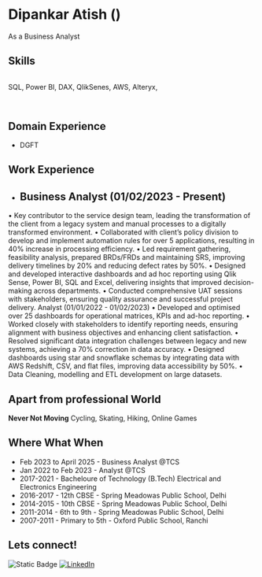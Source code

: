 # Dipankar Atish ()

As a Business Analyst

## Skills
![]()

SQL, Power BI, DAX, QlikSenes, AWS, Alteryx, 
## 

![]()



## Domain Experience
- DGFT

## Work Experience
-	## Business Analyst (01/02/2023 - Present)
•	Key contributor to the service design team, leading the transformation of the client from a legacy system and manual processes to a digitally transformed environment.
•	Collaborated with client’s policy division to develop and implement automation rules for over 5 applications, resulting in 40% increase in processing efficiency.
•	Led requirement gathering, feasibility analysis, prepared BRDs/FRDs and maintaining SRS, improving delivery timelines by 20% and reducing defect rates by 50%.
•	Designed and developed interactive dashboards and ad hoc reporting using Qlik Sense, Power BI, SQL and Excel, delivering insights that improved decision-making across departments.
•	Conducted comprehensive UAT sessions with stakeholders, ensuring quality assurance and successful project delivery.
  Analyst (01/01/2022 - 01/02/2023)
•	Developed and optimised over 25 dashboards for operational matrices, KPIs and ad-hoc reporting. 
•	Worked closely with stakeholders to identify reporting needs, ensuring alignment with business objectives and enhancing client satisfaction.
•	Resolved significant data integration challenges between legacy and new systems, achieving a 70% correction in data accuracy.
•	Designed dashboards using star and snowflake schemas by integrating data with AWS Redshift, CSV, and flat files, improving data accessibility by 50%.
•	Data Cleaning, modelling and ETL development on large datasets. 


## Apart from professional World
**Never Not Moving** Cycling, Skating, Hiking, Online Games 


## Where What When
-  Feb 2023 to April 2025 - Business Analyst @TCS
-  Jan 2022 to Feb 2023 - Analyst @TCS
-  2017-2021 - Bacheloure of Technology (B.Tech) Electrical and Electronics Engineering
-  2016-2017 - 12th CBSE - Spring Meadowas Public School, Delhi
-  2014-2015 - 10th CBSE - Spring Meadowas Public School, Delhi
-  2011-2014 - 6th to 9th - Spring Meadowas Public School, Delhi
-  2007-2011 - Primary to 5th - Oxford Public School, Ranchi


## Lets connect!
![Static Badge](https://img.shields.io/badge/Gmail-%23d3d3d3?style=for-the-badge&logo=gmail&logoColor=red&labelColor=e6e6e6&color=e6e6e6&link=(mailto:atishdipankar99@gmail.com))
[![LinkedIn](https://img.shields.io/badge/LinkedIn-0077B5?style=for-the-badge&logo=linkedin&logoColor=white)](https://www.linkedin.com/in/dipankar-atish-business-analyst/)

